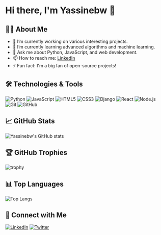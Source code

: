 # Hi there, I'm Yassinebw 👋

## 👨‍💻 About Me

- 🔭 I’m currently working on various interesting projects.
- 🌱 I’m currently learning advanced algorithms and machine learning.
- 💬 Ask me about Python, JavaScript, and web development.
- 📫 How to reach me: [LinkedIn]([https://www.linkedin.com/in/yassinebw/](https://www.linkedin.com/in/yassine-ben-ouirane-b891141b1/))
- ⚡ Fun fact: I'm a big fan of open-source projects!

## 🛠️ Technologies & Tools

![Python](https://img.shields.io/badge/-Python-333333?style=flat&logo=python)
![JavaScript](https://img.shields.io/badge/-JavaScript-333333?style=flat&logo=javascript)
![HTML5](https://img.shields.io/badge/-HTML5-333333?style=flat&logo=html5)
![CSS3](https://img.shields.io/badge/-CSS3-333333?style=flat&logo=css3)
![Django](https://img.shields.io/badge/-Django-333333?style=flat&logo=django)
![React](https://img.shields.io/badge/-React-333333?style=flat&logo=react)
![Node.js](https://img.shields.io/badge/-Node.js-333333?style=flat&logo=node.js)
![Git](https://img.shields.io/badge/-Git-333333?style=flat&logo=git)
![GitHub](https://img.shields.io/badge/-GitHub-333333?style=flat&logo=github)

## 📈 GitHub Stats

![Yassinebw's GitHub stats](https://github-readme-stats.vercel.app/api?username=Yassinebw&show_icons=true&theme=radical)

## 🏆 GitHub Trophies

![trophy](https://github-profile-trophy.vercel.app/?username=Yassinebw&theme=radical)

## 📊 Top Languages

![Top Langs](https://github-readme-stats.vercel.app/api/top-langs/?username=Yassinebw&layout=compact&theme=radical)

## 🔗 Connect with Me

[![LinkedIn](https://img.shields.io/badge/-LinkedIn-333333?style=flat&logo=linkedin)]([https://www.linkedin.com/in/yassinebw/](https://www.linkedin.com/in/yassine-ben-ouirane-b891141b1/))
[![Twitter](https://img.shields.io/badge/-Twitter-333333?style=flat&logo=twitter)]([https://twitter.com/Yassinebw](https://www.linkedin.com/in/yassine-ben-ouirane-b891141b1/))
